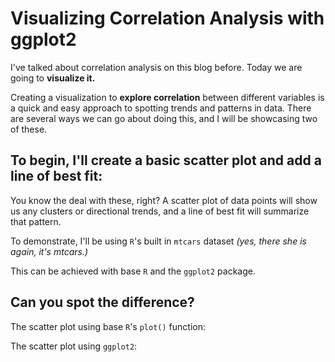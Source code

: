 # Visualizing Correlation Analysis with ggplot2

I've talked about correlation analysis on this blog before. Today we are going to **visualize it.**

Creating a visualization to **explore correlation** between different variables is a quick and easy approach to spotting trends and patterns in data. There are several ways we can go about doing this, and I will be showcasing two of these.

## To begin, I'll create a basic scatter plot and add a line of best fit:

You know the deal with these, right? A scatter plot of data points will show us any clusters or directional trends, and a line of best fit will summarize that pattern.

To demonstrate, I'll be using `R`'s built in `mtcars` dataset *(yes, there she is again, it's mtcars.)*

This can be achieved with base `R` and the `ggplot2` package.

## Can you spot the difference?

The scatter plot using base `R`'s `plot()` function:

The scatter plot using `ggplot2`:
